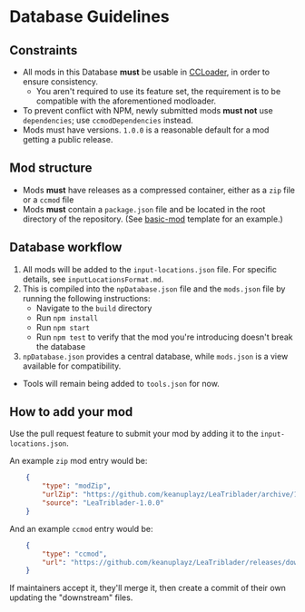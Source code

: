 # Database Guidelines

## Constraints

- All mods in this Database **must** be usable in [CCLoader](https://github.com/CCDirectLink/CCLoader), in order to ensure consistency. 
	- You aren't required to use its feature set, the requirement is to be compatible with the aforementioned modloader.
- To prevent conflict with NPM, newly submitted mods **must not** use `dependencies`; use `ccmodDependencies` instead.
- Mods must have versions. `1.0.0` is a reasonable default for a mod getting a public release.

## Mod structure

- Mods **must** have releases as a compressed container, either as a `zip` file or a `ccmod` file
- Mods **must** contain a `package.json` file and be located in the root directory of the repository. (See [basic-mod](https://github.com/CCDirectLink/basic-mod) template for an example.)

## Database workflow

1. All mods will be added to the `input-locations.json` file. For specific details, see `inputLocationsFormat.md`.
2. This is compiled into the `npDatabase.json` file and the `mods.json` file by running the following instructions:
	- Navigate to the `build` directory
	- Run `npm install`
	- Run `npm start`
	- Run `npm test` to verify that the mod you're introducing doesn't break the database
3. `npDatabase.json` provides a central database, while `mods.json` is a view available for compatibility.

- Tools will remain being added to `tools.json` for now.

## How to add your mod

Use the pull request feature to submit your mod by adding it to the `input-locations.json`.

An example `zip` mod entry would be:

```json
	{
		"type": "modZip",
		"urlZip": "https://github.com/keanuplayz/LeaTriblader/archive/1.0.0.zip",
		"source": "LeaTriblader-1.0.0"
	}
```

And an example `ccmod` entry would be:

```json
	{
		"type": "ccmod",
		"url": "https://github.com/keanuplayz/LeaTriblader/releases/download/1.0.0/LeaTriblader.ccmod"
	}
```

If maintainers accept it, they'll merge it, then create a commit of their own updating the "downstream" files.
